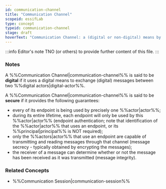 ```yaml
---
id: communication-channel
title: "Communication Channel"
scopeid: essifLab
type: concept
typeid: communication-channel
stage: draft
hoverText: "Communication Channel: a (digital or non-digital) means by which two Actors can exchange messages with one another."
---
```


:::info Editor's note
TNO (or others) to provide further content of this file.
:::

### Notes

A %%Communication Channel|communication-channel%% is said to be **digital** if it uses a digital means to exchange (digital) messages between two %%digital actors|digital-actor%%.

A %%Communication Channel|communication-channel%% is said to be **secure** if it provides the following guarantees:
- every of its endpoint is being used by precisely one %%actor|actor%%;
- during its entire lifetime, each endpoint will only be used by this %%actor|actor%% (endpoint authentication; note that identification of the %%actor|actor%% that uses an endpoint, or its %%principal|principal%% is NOT required);
- only the %%actors|actor%% that use an endpoint are capable of transmitting and reading messages through that channel (message secrecy - typically obtained by encrypting the messages);
- the receiver of a message can determine whether or not the message has been received as it was transmitted (message integrity).

### Related Concepts
- %%Communication Session|communication-session%%

